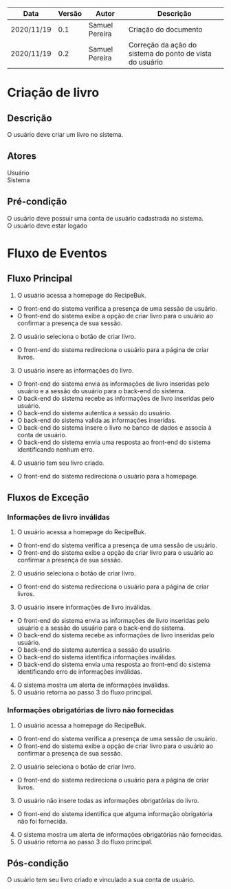 | Data |Versão| Autor | Descrição |
| ---- | ---- | ----- | --------- |
| 2020/11/19 | 0.1 | Samuel Pereira | Criação do documento |
| 2020/11/19 | 0.2 | Samuel Pereira | Correção da ação do sistema do ponto de vista do usuário |

# Criação de livro

## Descrição
O usuário deve criar um livro no sistema.

## Atores
Usuário</br>
Sistema

## Pré-condição
O usuário deve possuir uma conta de usuário cadastrada no sistema.</br>
O usuário deve estar logado

# Fluxo de Eventos
## Fluxo Principal
1. O usuário acessa a homepage do RecipeBuk.
- O front-end do sistema verifica a presença de uma sessão de usuário.
- O front-end do sistema exibe a opção de criar livro para o usuário ao confirmar a presença de sua sessão.
2. O usuário seleciona o botão de criar livro.
- O front-end do sistema redireciona o usuário para a página de criar livros.
3. O usuário insere as informações do livro.
- O front-end do sistema envia as informações de livro inseridas pelo usuário e a sessão do usuário para o back-end do sistema.
- O back-end do sistema recebe as informações de livro inseridas pelo usuário.
- O back-end do sistema autentica a sessão do usuário.
- O back-end do sistema valida as informações inseridas.
- O back-end do sistema insere o livro no banco de dados e associa à conta de usuário.
- O back-end do sistema envia uma resposta ao front-end do sistema identificando nenhum erro.
4. O usuário tem seu livro criado.
- O front-end do sistema redireciona o usuário para a homepage.

## Fluxos de Exceção
### Informações de livro inválidas
1. O usuário acessa a homepage do RecipeBuk.
- O front-end do sistema verifica a presença de uma sessão de usuário.
- O front-end do sistema exibe a opção de criar livro para o usuário ao confirmar a presença de sua sessão.
2. O usuário seleciona o botão de criar livro.
- O front-end do sistema redireciona o usuário para a página de criar livros.
3. O usuário insere informações de livro inválidas.
- O front-end do sistema envia as informações de livro inseridas pelo usuário e a sessão do usuário para o back-end do sistema.
- O back-end do sistema recebe as informações de livro inseridas pelo usuário.
- O back-end do sistema autentica a sessão do usuário.
- O back-end do sistema identifica informações inválidas.
- O back-end do sistema envia uma resposta ao front-end do sistema identificando erro de informações inválidas.
4. O sistema mostra um alerta de informações inválidas.
5. O usuário retorna ao passo 3 do fluxo principal.

### Informações obrigatórias de livro não fornecidas
1. O usuário acessa a homepage do RecipeBuk.
- O front-end do sistema verifica a presença de uma sessão de usuário.
- O front-end do sistema exibe a opção de criar livro para o usuário ao confirmar a presença de sua sessão.
2. O usuário seleciona o botão de criar livro.
- O front-end do sistema redireciona o usuário para a página de criar livros.
3. O usuário não insere todas as informações obrigatórias do livro.
- O front-end do sistema identifica que alguma informação obrigatória não foi fornecida.
4. O sistema mostra um alerta de informações obrigatórias não fornecidas.
5. O usuário retorna ao passo 3 do fluxo principal.

## Pós-condição
O usuário tem seu livro criado e vinculado a sua conta de usuário.
